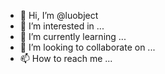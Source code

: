 - 👋 Hi, I’m @luobject
- 👀 I’m interested in ...
- 🌱 I’m currently learning ...
- 💞️ I’m looking to collaborate on ...
- 📫 How to reach me ...

<!---
luobject/luobject is a ✨ special ✨ repository because its `README.md` (this file) appears on your GitHub profile.
You can click the Preview link to take a look at your changes.
--->
